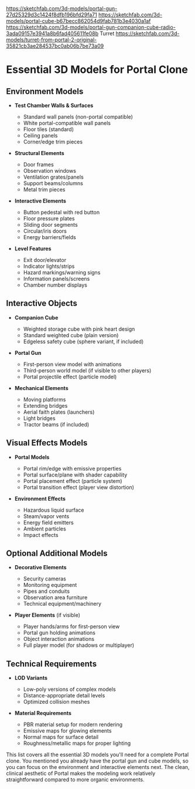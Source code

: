 
https://sketchfab.com/3d-models/portal-gun-27d25329d3c1424f8dfb196bfd29fa71
https://sketchfab.com/3d-models/portal-cube-b67becc862054d9fab781b3e4030a1af
https://sketchfab.com/3d-models/portal-gun-companion-cube-radio-3ada09157e3941a8b6fad405611fe08b
Turret
https://sketchfab.com/3d-models/turret-from-portal-2-original-35821cb3ae284537bc0ab06b7be73a09
# Essential 3D Models for Portal Clone

## Environment Models

- **Test Chamber Walls & Surfaces**
  - Standard wall panels (non-portal compatible)
  - White portal-compatible wall panels
  - Floor tiles (standard)
  - Ceiling panels
  - Corner/edge trim pieces

- **Structural Elements**
  - Door frames
  - Observation windows
  - Ventilation grates/panels
  - Support beams/columns
  - Metal trim pieces

- **Interactive Elements**
  - Button pedestal with red button
  - Floor pressure plates
  - Sliding door segments
  - Circular/iris doors
  - Energy barriers/fields

- **Level Features**
  - Exit door/elevator
  - Indicator lights/strips
  - Hazard markings/warning signs
  - Information panels/screens
  - Chamber number displays

## Interactive Objects

- **Companion Cube**
  - Weighted storage cube with pink heart design
  - Standard weighted cube (plain version)
  - Edgeless safety cube (sphere variant, if included)

- **Portal Gun**
  - First-person view model with animations
  - Third-person world model (if visible to other players)
  - Portal projectile effect (particle model)

- **Mechanical Elements**
  - Moving platforms
  - Extending bridges
  - Aerial faith plates (launchers)
  - Light bridges
  - Tractor beams (if included)

## Visual Effects Models

- **Portal Models**
  - Portal rim/edge with emissive properties
  - Portal surface/plane with shader capability
  - Portal placement effect (particle system)
  - Portal transition effect (player view distortion)

- **Environment Effects**
  - Hazardous liquid surface
  - Steam/vapor vents
  - Energy field emitters
  - Ambient particles
  - Impact effects

## Optional Additional Models

- **Decorative Elements**
  - Security cameras
  - Monitoring equipment
  - Pipes and conduits
  - Observation area furniture
  - Technical equipment/machinery

- **Player Elements** (if visible)
  - Player hands/arms for first-person view
  - Portal gun holding animations
  - Object interaction animations
  - Full player model (for shadows or multiplayer)

## Technical Requirements

- **LOD Variants**
  - Low-poly versions of complex models
  - Distance-appropriate detail levels
  - Optimized collision meshes

- **Material Requirements**
  - PBR material setup for modern rendering
  - Emissive maps for glowing elements
  - Normal maps for surface detail
  - Roughness/metallic maps for proper lighting

This list covers all the essential 3D models you'll need for a complete Portal clone. You mentioned you already have the portal gun and cube models, so you can focus on the environment and interactive elements next. The clean, clinical aesthetic of Portal makes the modeling work relatively straightforward compared to more organic environments.​​​​​​​​​​​​​​​​
